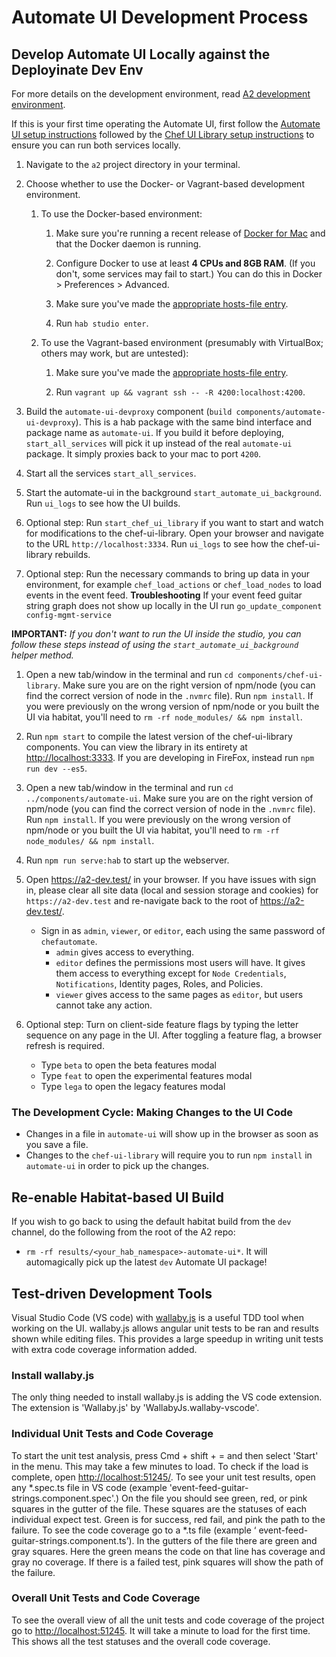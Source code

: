 # Automate UI Development Process

## Develop Automate UI Locally against the Deployinate Dev Env

For more details on the development environment, read [A2 development environment](./DEV_ENVIRONMENT.md).

If this is your first time operating the Automate UI, first follow the [Automate UI setup instructions](../components/automate-ui/README.md)
followed by the [Chef UI Library setup instructions](../components/chef-ui-library/README.md) to ensure you can run both services locally.

1. Navigate to the `a2` project directory in your terminal.

1. Choose whether to use the Docker- or Vagrant-based development environment.

    1. To use the Docker-based environment:

        1. Make sure you're running a recent release of
           [Docker for Mac](https://store.docker.com/editions/community/docker-ce-desktop-mac) and that the Docker
           daemon is running.

        1. Configure Docker to use at least **4 CPUs and 8GB RAM**. (If you don't, some services may
           fail to start.) You can do this in Docker &gt; Preferences &gt; Advanced.

        1. Make sure you've made the [appropriate hosts-file entry](./DEV_ENVIRONMENT.md#docker-setup).

        1. Run `hab studio enter`.

    1. To use the Vagrant-based environment (presumably with VirtualBox; others may work, but are untested):

        1. Make sure you've made the [appropriate hosts-file entry](./DEV_ENVIRONMENT.md#vagrant-setup).

        1. Run `vagrant up && vagrant ssh -- -R 4200:localhost:4200`.

1. Build the `automate-ui-devproxy` component (`build components/automate-ui-devproxy`). This is a
   hab package with the same bind interface and package name as `automate-ui`. If you build it
   before deploying, `start_all_services` will pick it up instead of the real `automate-ui` package.
   It simply proxies back to your mac to port `4200`.

1. Start all the services `start_all_services`.

1. Start the automate-ui in the background `start_automate_ui_background`. Run `ui_logs` to see how
   the UI builds.

1. Optional step: Run `start_chef_ui_library` if you want to start and watch for modifications to the
   chef-ui-library. Open your browser and navigate to the URL `http://localhost:3334`. Run `ui_logs`
   to see how the chef-ui-library rebuilds.

1. Optional step: Run the necessary commands to bring up data in your environment,
   for example `chef_load_actions` or `chef_load_nodes` to load events in the event feed. 
   **Troubleshooting** If your event feed guitar string graph does not show up locally in the UI
   run `go_update_component config-mgmt-service`

**IMPORTANT:** _If you don't want to run the UI inside the studio, you can follow these steps
instead of using the `start_automate_ui_background` helper method._

1. Open a new tab/window in the terminal and run `cd components/chef-ui-library`. Make sure
   you are on the right version of npm/node (you can find the correct version of node in the `.nvmrc`
   file). Run `npm install`. If you were previously on the wrong version of npm/node or you built
   the UI via habitat, you'll need to `rm -rf node_modules/ && npm install`.

1. Run `npm start` to compile the latest version of the chef-ui-library components. You can view
   the library in its entirety at <http://localhost:3333>. If you are developing in FireFox,
   instead run `npm run dev --es5`.

1. Open a new tab/window in the terminal and run `cd ../components/automate-ui`. Make sure
   you are on the right version of npm/node (you can find the correct version of node in the `.nvmrc`
   file). Run `npm install`. If you were previously on the wrong version of npm/node or you built
   the UI via habitat, you'll need to `rm -rf node_modules/ && npm install`.

1. Run `npm run serve:hab` to start up the webserver.

1. Open <https://a2-dev.test/> in your browser. If you have issues with sign in, please clear all site data (local
   and session storage and cookies) for `https://a2-dev.test` and re-navigate back to the root of
   <https://a2-dev.test/>.
   - Sign in as `admin`, `viewer`, or `editor`, each using the same password of `chefautomate`.
     - `admin` gives access to everything.
     - `editor` defines the permissions most users will have. It gives them access to everything except for `Node Credentials`, `Notifications`, Identity pages, Roles, and Policies.
     - `viewer` gives access to the same pages as `editor`, but users cannot take any action.

1. Optional step: Turn on client-side feature flags by typing the letter sequence on any page in the UI. After toggling a feature flag, a browser refresh is required.
    * Type `beta` to open the beta features modal
    * Type `feat` to open the experimental features modal
    * Type `lega` to open the legacy features modal

### The Development Cycle: Making Changes to the UI Code

* Changes in a file in `automate-ui` will show up in the browser as soon as you save a file.
* Changes to the `chef-ui-library` will require you to run `npm install` in `automate-ui` in order to pick up the changes.

## Re-enable Habitat-based UI Build

If you wish to go back to using the default habitat build from the `dev` channel,
do the following from the root of the A2 repo:

* `rm -rf results/<your_hab_namespace>-automate-ui*`. It will automagically pick up the latest `dev` Automate UI package!

## Test-driven Development Tools

Visual Studio Code (VS code) with [wallaby.js](https://wallabyjs.com/) is a useful TDD tool when
working on the UI. wallaby.js allows angular unit tests to be ran and results shown while editing
files. This provides a large speedup in writing unit tests with extra code coverage information added.

### Install wallaby.js

The only thing needed to install wallaby.js is adding the VS code extension. The extension is
'Wallaby.js' by 'WallabyJs.wallaby-vscode'.

### Individual Unit Tests and Code Coverage

To start the unit test analysis, press Cmd + shift + = and then select 'Start' in the menu. This may
take a few minutes to load. To check if the load is complete, open <http://localhost:51245/>. To see
your unit test results, open any *.spec.ts file in VS code (example
'event-feed-guitar-strings.component.spec'.) On the file you should see green, red, or
pink squares in the gutter of the file. These squares are the statuses of each individual expect
test. Green is for success, red fail, and pink the path to the failure. To see the code coverage
go to a *.ts file (example ‘ event-feed-guitar-strings.component.ts’). In the gutters of the file
there are green and gray squares. Here the green means the code on that line has coverage and gray
no coverage. If there is a failed test, pink squares will show the path of the failure.

### Overall Unit Tests and Code Coverage

To see the overall view of all the unit tests and code coverage of the project go
to <http://localhost:51245>. It will take a minute to load for the first time. This shows all the
test statuses and the overall code coverage.
